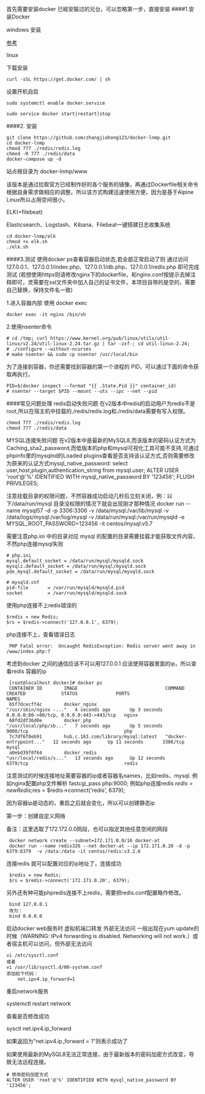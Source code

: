 首先需要安装docker 已經安裝过的兄台，可以忽略第一步，直接安装
####1.安装Docker

windows 安装

[参考](https://www.jianshu.com/p/27dc76f855f1)


linux

下载安装
````
curl -sSL https://get.docker.com/ | sh
````
设置开机自启
````
sudo systemctl enable docker.service

sudo service docker start|restart|stop
````

####2. 安装
````
git clone https://github.com/zhangjiahong123/docker-lnmp.git
cd docker-lnmp
chmod 777 ./redis/redis.log
chmod -R 777 ./redis/data
docker-compose up -d
````
站点根目录为 docker-lnmp/www

该版本是通过拉取官方已经制作好的各个服务的镜像，再通过Dockerfile相关命令根据自身需求做相应的调整。所以该方式构建迅速使用方便，因为是基于Alpine Linux所以占用空间很小。

ELK(+filebeat)

Elasticsearch、Logstash、Kibana、Filebeat一键搭建日志收集系统

````
cd docker-lnmp/elk
chmod +x elk.sh
./elk.sh
````

####3.测试
使用docker ps查看容器启动状态,若全部正常启动了则 通过访问127.0.0.1、127.0.0.1/index.php、127.0.0.1/db.php、127.0.0.1/redis.php 即可完成测试 (若想使用https则请修改nginx下的dockerfile，和nginx.conf按提示去掉注释即可，灵需要在ssl文件夹中加入自己的证书文件，本项目自带的是空的，需要自己替换，保持文件名一致)

1.进入容器内部
使用 docker exec
````
docker exec -it nginx /bin/sh
````
2.使用nsenter命令
````
# cd /tmp; curl https://www.kernel.org/pub/linux/utils/util-linux/v2.24/util-linux-2.24.tar.gz | tar -zxf-; cd util-linux-2.24;
# ./configure --without-ncurses
# make nsenter && sudo cp nsenter /usr/local/bin
````
为了连接到容器，你还需要找到容器的第一个进程的 PID，可以通过下面的命令获取再执行。
````
PID=$(docker inspect --format "{{ .State.Pid }}" container_id)
# nsenter --target $PID --mount --uts --ipc --net --pid
````


####常见问题处理
redis启动失败问题 在v2版本中redis的启动用户为redis不是root,所以在宿主机中挂载的./redis/redis.log和./redis/data需要有写入权限。

    chmod 777 ./redis/redis.log
    chmod 777 ./redis/data
    
    
MYSQL连接失败问题 在v2版本中是最新的MySQL8,而该版本的密码认证方式为Caching_sha2_password,而低版本的php和mysql可视化工具可能不支持,可通过phpinfo里的mysqlnd的Loaded plugins查看是否支持该认证方式,否则需要修改为原来的认证方式mysql_native_password: select user,host,plugin,authentication_string from mysql.user; ALTER USER 'root'@'%' IDENTIFIED WITH mysql_native_password BY '123456'; FLUSH PRIVILEGES;

注意挂载目录的权限问题，不然容器成功启动几秒后立刻关闭，例：以下/data/run/mysql 目录没权限的情况下就会出现刚才那种情况 docker run --name mysql57 -d -p 3306:3306 -v /data/mysql:/var/lib/mysql -v /data/logs/mysql:/var/log/mysql -v /data/run/mysql:/var/run/mysqld -e MYSQL_ROOT_PASSWORD=123456 -it centos/mysql:v5.7

需要注意php.ini 中的目录对应 mysql 的配置的目录需要挂载才能获取文件内容，不然php连接mysql失败


  ```
  # php.ini
  mysql.default_socket = /data/run/mysql/mysqld.sock
  mysqli.default_socket = /data/run/mysql/mysqld.sock
  pdo_mysql.default_socket = /data/run/mysql/mysqld.sock
  
  # mysqld.cnf
  pid-file       = /var/run/mysqld/mysqld.pid
  socket         = /var/run/mysqld/mysqld.sock
  
  ```

使用php连接不上redis错误的
 ```
 $redis = new Redis;
 $rs = $redis->connect('127.0.0.1', 6379);
 ```
 
php连接不上，查看错误日志
```
 PHP Fatal error:  Uncaught RedisException: Redis server went away in /www/index.php:7
````
考虑到docker 之间的通信应该不可以用127.0.0.1 应该使用容器里面的ip，所以查看redis 容器的ip

```
 [root@localhost docker]# docker ps
 CONTAINER ID        IMAGE                                COMMAND                  CREATED             STATUS              PORTS                                      NAMES
 b5f7dcecff4c        docker_nginx                         "/usr/sbin/nginx -..."   4 seconds ago       Up 3 seconds        0.0.0.0:80->80/tcp, 0.0.0.0:443->443/tcp   nginx
 60fd2df36d0e        docker_php                           "/usr/local/php/sb..."   7 seconds ago       Up 5 seconds        9000/tcp                                   php
 7c7df6f8eb91        hub.c.163.com/library/mysql:latest   "docker-entrypoint..."   12 seconds ago      Up 11 seconds       3306/tcp                                   mysql
 a0ebd39f0f64        docker_redis                         "usr/local/redis/s..."   13 seconds ago      Up 12 seconds       6379/tcp                                   redis
````
注意测试的时候连接地址需要容器的ip或者容器名names，比如redis、mysql. 例如nginx配置php文件解析 fastcgi_pass php:9000; 例如php连接redis $redis = new Redis;$res = $redis->connect('redis', 6379);

因为容器ip是动态的，重启之后就会变化，所以可以创建静态ip


第一步：创建自定义网络

备注：这里选取了172.172.0.0网段，也可以指定其他任意空闲的网段
```
 docker network create --subnet=172.171.0.0/16 docker-at
 docker run --name redis326 --net docker-at --ip 172.171.0.20 -d -p 6379:6379  -v /data:/data -it centos/redis:v3.2.6
```
连接redis 就可以配置对应的ip地址了，连接成功

```
 $redis = new Redis;
 $rs = $redis->connect('172.171.0.20', 6379);
```

另外还有种可能phpredis连接不上redis，需要把redis.conf配置略作修改。
````
 bind 127.0.0.1
 改为：
 bind 0.0.0.0
````
启动docker web服务时 虚拟机端口转发 外部无法访问 一般出现在yum update的时候（WARNING: IPv4 forwarding is disabled. Networking will not work.）或者宿主机可以访问，但外部无法访问
```
vi /etc/sysctl.conf
或者
vi /usr/lib/sysctl.d/00-system.conf
添加如下代码：
    net.ipv4.ip_forward=1
```

重启network服务

systemctl restart network

查看是否修改成功

sysctl net.ipv4.ip_forward

如果返回为"net.ipv4.ip_forward = 1"则表示成功了

如果使用最新的MySQL8无法正常连接，由于最新版本的密码加密方式改变，导致无法远程连接。
```
# 修改密码加密方式
ALTER USER 'root'@'%' IDENTIFIED WITH mysql_native_password BY '123456';
```
